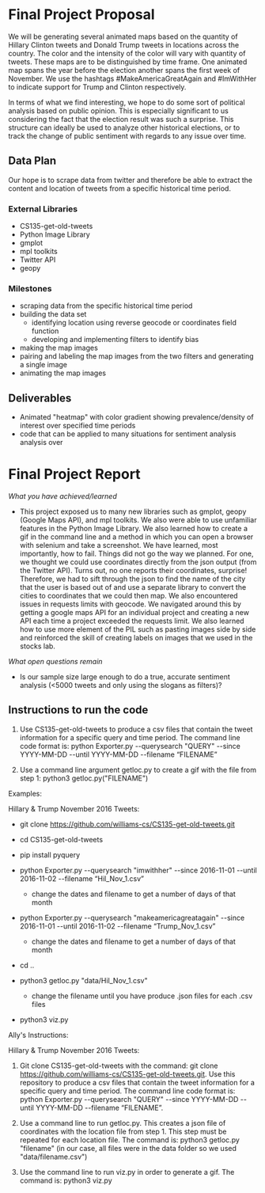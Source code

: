 # Final Project Proposal
We will be generating several animated maps based on the quantity of Hillary Clinton tweets and Donald Trump tweets in locations across the country. The color and the intensity of the color will vary with quantity of tweets. These maps are to be distinguished by time frame. One animated map spans the year before the election another spans the first week of November. We use the hashtags #MakeAmericaGreatAgain and #ImWithHer to indicate support for Trump and Clinton respectively.

In terms of what we find interesting, we hope to do some sort of political analysis based on public opinion. This is especially significant to us considering the fact that the election result was such a surprise. This structure can ideally be used to analyze other historical elections, or to track the change of public sentiment with regards to any issue over time.

## Data Plan
Our hope is to scrape data from twitter and therefore be able to extract the content and location of tweets from a specific historical time period.


### External Libraries
- CS135-get-old-tweets
- Python Image Library
- gmplot
- mpl toolkits
- Twitter API
- geopy

### Milestones
- scraping data from the specific historical time period
- building the data set
  - identifying location using reverse geocode or coordinates field function
  - developing and implementing filters to identify bias
- making the map images
- pairing and labeling the map images from the two filters and generating a single image
- animating the map images


## Deliverables
- Animated "heatmap" with color gradient showing prevalence/density of interest over specified time periods
- code that can be applied to many situations for sentiment analysis analysis over


# Final Project Report
*What you have achieved/learned*
- This project exposed us to many new libraries such as gmplot, geopy (Google Maps API), and mpl toolkits. We also were able to use unfamiliar features in the Python Image Library. We also learned how to create a gif in the command line and a method in which you can open a browser with selenium and take a screenshot. We have learned, most importantly, how to fail. Things did not go the way we planned. For one, we thought we could use coordinates directly from the json output (from the Twitter API). Turns out, no one reports their coordinates, surprise! Therefore, we had to sift through the json to find the name of the city that the user is based out of and use a separate library to convert the cities to coordinates that we could then map. We also encountered issues in requests limits with geocode. We navigated around this by getting a google maps API for an individual project and creating a new API each time a project exceeded the requests limit. We also learned how to use more element of the PIL such as pasting images side by side and reinforced the skill of creating labels on images that we used in the stocks lab. 

*What open questions remain*
- Is our sample size large enough to do a true, accurate sentiment analysis (<5000 tweets and only using the slogans as filters)?



## Instructions to run the code

1. Use CS135-get-old-tweets to produce a csv files that contain the tweet information for a specific query and time period. The command line code format is: python Exporter.py --querysearch "QUERY" --since YYYY-MM-DD --until YYYY-MM-DD --filename “FILENAME”

2. Use a command line argument getloc.py to create a gif with the file from step 1: python3 getloc.py("FILENAME")

Examples:

Hillary & Trump November 2016 Tweets:

- git clone https://github.com/williams-cs/CS135-get-old-tweets.git
- cd CS135-get-old-tweets
- pip install pyquery
- python Exporter.py --querysearch "imwithher" --since 2016-11-01 --until 2016-11-02 --filename “Hil_Nov_1.csv”
  - change the dates and filename to get a number of days of that month
- python Exporter.py --querysearch "makeamericagreatagain" --since 2016-11-01 --until 2016-11-02 --filename “Trump_Nov_1.csv”
  - change the dates and filename to get a number of days of that month

- cd ..
- python3 getloc.py "data/Hil_Nov_1.csv"
  - change the filename until you have produce .json files for each .csv files
- python3 viz.py

Ally's Instructions:

Hillary & Trump November 2016 Tweets:
1. Git clone CS135-get-old-tweets with the command: git clone https://github.com/williams-cs/CS135-get-old-tweets.git. Use this repository to produce a csv files that contain the tweet information for a specific query and time period. The command line code format is: python Exporter.py --querysearch "QUERY" --since YYYY-MM-DD --until YYYY-MM-DD --filename “FILENAME”.

2. Use a command line to run getloc.py. This creates a json file of coordinates with the location file from step 1. This step must be repeated for each location file. The command is: python3 getloc.py "filename"
(in our case, all files were in the data folder so we used "data/filename.csv")

3. Use the command line to run viz.py in order to generate a gif. The command is: python3 viz.py
